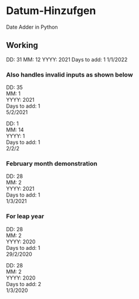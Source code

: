 # Datum-Hinzufgen
Date Adder in Python
## Working
DD: 31
MM: 12
YYYY: 2021
Days to add: 1
1/1/2022

### Also handles invalid inputs as shown below
DD: 35  
MM: 1  
YYYY: 2021  
Days to add: 1  
5/2/2021  

DD: 1  
MM: 14  
YYYY: 1  
Days to add: 1  
2/2/2  

### February month demonstration
DD: 28  
MM: 2  
YYYY: 2021  
Days to add: 1  
1/3/2021  

### For leap year
DD: 28  
MM: 2  
YYYY: 2020  
Days to add: 1  
29/2/2020  

DD: 28  
MM: 2  
YYYY: 2020  
Days to add: 2  
1/3/2020  
